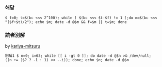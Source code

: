 ### 해답
```
$ f=0; t=$(bc <<< 2^100); while [ $(bc <<< $t-$f) != 1 ];do m=$(bc <<< "($f+$t)/2"); echo $m; date -d @$m && f=$m || t=$m; done
```

 ### 読者別解

 by [kariya-mitsuru](https://github.com/kariya-mitsuru)

```
別解1 $ n=0; i=63; while [[ i -gt 0 ]]; do date -d @$n >& /dev/null; ((n += ($? ? -1 : 1) << --i)); done; echo $n; date -d @$n
```
